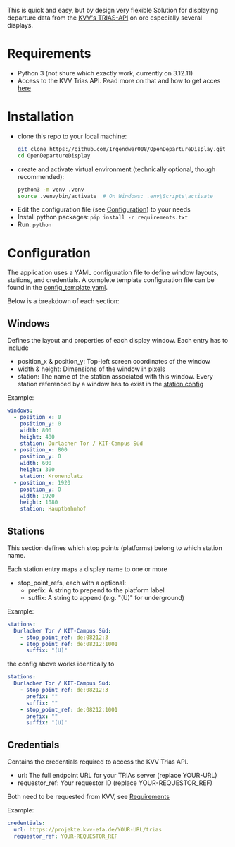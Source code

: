 This is quick and easy, but by design very flexible Solution for displaying departure data from the [KVV's TRIAS-API](https://www.kvv.de/fahrplan/fahrplaene/open-data.html) on ore especially several displays.

# Requirements
- Python 3 (not shure which exactly work, currently on 3.12.11)
- Access to the KVV Trias API. Read more on that and how to get acces [here](https://www.kvv.de/fahrplan/fahrplaene/open-data.html)

# Installation
- clone this repo to your local machine:
    ```sh
    git clone https://github.com/Irgendwer008/OpenDepartureDisplay.git
    cd OpenDepartureDisplay
    ```
- create and activate virtual environment (technically optional, though recommended):
    ```sh
    python3 -m venv .venv
    source .venv/bin/activate  # On Windows: .env\Scripts\activate
    ```
- Edit the configuration file (see [Configuration](#configuration)) to your needs
- Install python packages: `pip install -r requirements.txt`
- Run: `python`

# Configuration
The application uses a YAML configuration file to define window layouts, stations, and credentials. A complete template configuration file can be found in the [config_template.yaml](https://github.com/Irgendwer008/OpenDepartureDisplay/blob/main/config_template.yaml).

Below is a breakdown of each section:

## Windows
Defines the layout and properties of each display window. Each entry has to include

- position_x & position_y: Top-left screen coordinates of the window
- width & height: Dimensions of the window in pixels
- station: The name of the station associated with this window. Every station referenced by a window has to exist in the [station config](#stations)

Example:
```yaml
windows:
  - position_x: 0
    position_y: 0
    width: 800
    height: 400
    station: Durlacher Tor / KIT-Campus Süd
  - position_x: 800
    position_y: 0
    width: 600
    height: 300
    station: Kronenplatz
  - position_x: 1920
    position_y: 0
    width: 1920
    height: 1080
    station: Hauptbahnhof
```

## Stations
This section defines which stop points (platforms) belong to which station name.

Each station entry maps a display name to one or more 
- stop_point_refs, each with a optional:
    - prefix: A string to prepend to the platform label
    - suffix: A string to append (e.g. "(U)" for underground)

Example: 

```yaml
stations:
  Durlacher Tor / KIT-Campus Süd:
    - stop_point_ref: de:08212:3
    - stop_point_ref: de:08212:1001
      suffix: "(U)"
```

the config above works identically to

```yaml
stations:
  Durlacher Tor / KIT-Campus Süd:
    - stop_point_ref: de:08212:3
      prefix: ""
      suffix: ""
    - stop_point_ref: de:08212:1001
      prefix: ""
      suffix: "(U)"
```

## Credentials

Contains the credentials required to access the KVV Trias API.

- url: The full endpoint URL for your TRIAs server (replace YOUR-URL)
- requestor_ref: Your requestor ID (replace YOUR-REQUESTOR_REF)

Both need to be requested from KVV, see [Requirements](#requirements)

Example:

```yaml
credentials:
  url: https://projekte.kvv-efa.de/YOUR-URL/trias
  requestor_ref: YOUR-REQUESTOR_REF
```